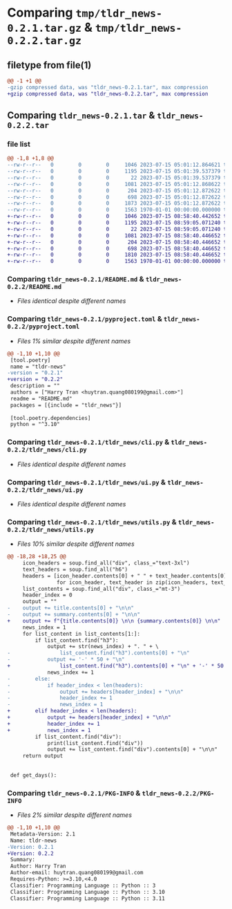 # Comparing `tmp/tldr_news-0.2.1.tar.gz` & `tmp/tldr_news-0.2.2.tar.gz`

## filetype from file(1)

```diff
@@ -1 +1 @@
-gzip compressed data, was "tldr_news-0.2.1.tar", max compression
+gzip compressed data, was "tldr_news-0.2.2.tar", max compression
```

## Comparing `tldr_news-0.2.1.tar` & `tldr_news-0.2.2.tar`

### file list

```diff
@@ -1,8 +1,8 @@
--rw-r--r--   0        0        0     1046 2023-07-15 05:01:12.864621 tldr_news-0.2.1/README.md
--rw-r--r--   0        0        0     1195 2023-07-15 05:01:39.537379 tldr_news-0.2.1/pyproject.toml
--rw-r--r--   0        0        0       22 2023-07-15 05:01:39.537379 tldr_news-0.2.1/tldr_news/__init__.py
--rw-r--r--   0        0        0     1081 2023-07-15 05:01:12.868622 tldr_news-0.2.1/tldr_news/cli.py
--rw-r--r--   0        0        0      204 2023-07-15 05:01:12.872622 tldr_news-0.2.1/tldr_news/main.css
--rw-r--r--   0        0        0      698 2023-07-15 05:01:12.872622 tldr_news-0.2.1/tldr_news/ui.py
--rw-r--r--   0        0        0     1873 2023-07-15 05:01:12.872622 tldr_news-0.2.1/tldr_news/utils.py
--rw-r--r--   0        0        0     1563 1970-01-01 00:00:00.000000 tldr_news-0.2.1/PKG-INFO
+-rw-r--r--   0        0        0     1046 2023-07-15 08:58:40.442652 tldr_news-0.2.2/README.md
+-rw-r--r--   0        0        0     1195 2023-07-15 08:59:05.071240 tldr_news-0.2.2/pyproject.toml
+-rw-r--r--   0        0        0       22 2023-07-15 08:59:05.071240 tldr_news-0.2.2/tldr_news/__init__.py
+-rw-r--r--   0        0        0     1081 2023-07-15 08:58:40.446652 tldr_news-0.2.2/tldr_news/cli.py
+-rw-r--r--   0        0        0      204 2023-07-15 08:58:40.446652 tldr_news-0.2.2/tldr_news/main.css
+-rw-r--r--   0        0        0      698 2023-07-15 08:58:40.446652 tldr_news-0.2.2/tldr_news/ui.py
+-rw-r--r--   0        0        0     1810 2023-07-15 08:58:40.446652 tldr_news-0.2.2/tldr_news/utils.py
+-rw-r--r--   0        0        0     1563 1970-01-01 00:00:00.000000 tldr_news-0.2.2/PKG-INFO
```

### Comparing `tldr_news-0.2.1/README.md` & `tldr_news-0.2.2/README.md`

 * *Files identical despite different names*

### Comparing `tldr_news-0.2.1/pyproject.toml` & `tldr_news-0.2.2/pyproject.toml`

 * *Files 1% similar despite different names*

```diff
@@ -1,10 +1,10 @@
 [tool.poetry]
 name = "tldr-news"
-version = "0.2.1"
+version = "0.2.2"
 description = ""
 authors = ["Harry Tran <huytran.quang080199@gmail.com>"]
 readme = "README.md"
 packages = [{include = "tldr_news"}]
 
 [tool.poetry.dependencies]
 python = "^3.10"
```

### Comparing `tldr_news-0.2.1/tldr_news/cli.py` & `tldr_news-0.2.2/tldr_news/cli.py`

 * *Files identical despite different names*

### Comparing `tldr_news-0.2.1/tldr_news/ui.py` & `tldr_news-0.2.2/tldr_news/ui.py`

 * *Files identical despite different names*

### Comparing `tldr_news-0.2.1/tldr_news/utils.py` & `tldr_news-0.2.2/tldr_news/utils.py`

 * *Files 10% similar despite different names*

```diff
@@ -18,28 +18,25 @@
     icon_headers = soup.find_all("div", class_="text-3xl")
     text_headers = soup.find_all("h6")
     headers = [icon_header.contents[0] + " " + text_header.contents[0]
                for icon_header, text_header in zip(icon_headers, text_headers)]
     list_contents = soup.find_all("div", class_="mt-3")
     header_index = 0
     output = ""
-    output += title.contents[0] + "\n\n"
-    output += summary.contents[0] + "\n\n"
+    output += f"{title.contents[0]} \n\n {summary.contents[0]} \n\n"
     news_index = 1
     for list_content in list_contents[1:]:
         if list_content.find("h3"):
             output += str(news_index) + ". " + \
-                list_content.find("h3").contents[0] + "\n"
-            output += '-' * 50 + "\n"
+                list_content.find("h3").contents[0] + "\n" + '-' * 50 + "\n"
             news_index += 1
-        else:
-            if header_index < len(headers):
-                output += headers[header_index] + "\n\n"
-                header_index += 1
-                news_index = 1
+        elif header_index < len(headers):
+            output += headers[header_index] + "\n\n"
+            header_index += 1
+            news_index = 1
         if list_content.find("div"):
             print(list_content.find("div"))
             output += list_content.find("div").contents[0] + "\n\n"
     return output
 
 
 def get_days():
```

### Comparing `tldr_news-0.2.1/PKG-INFO` & `tldr_news-0.2.2/PKG-INFO`

 * *Files 2% similar despite different names*

```diff
@@ -1,10 +1,10 @@
 Metadata-Version: 2.1
 Name: tldr-news
-Version: 0.2.1
+Version: 0.2.2
 Summary: 
 Author: Harry Tran
 Author-email: huytran.quang080199@gmail.com
 Requires-Python: >=3.10,<4.0
 Classifier: Programming Language :: Python :: 3
 Classifier: Programming Language :: Python :: 3.10
 Classifier: Programming Language :: Python :: 3.11
```


